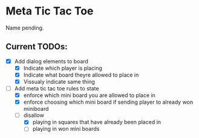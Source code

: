 # Meta Tic Tac Toe
Name pending.

## Current TODOs:
- [x] Add dialog elements to board
  - [x] Indicate which player is placing
  - [x] Indicate what board theyre allowed to place in
  - [x] Vissualy indicate same thing
- [ ] Add meta tic tac toe rules to state
  - [x] enforce which mini board you are allowed to place in 
  - [x] enforce choosing which mini board if sending player to already won miniboard
  - [ ] disallow
      - [x] playing in squares that have already been placed in 
      - [ ] playing in won mini boards